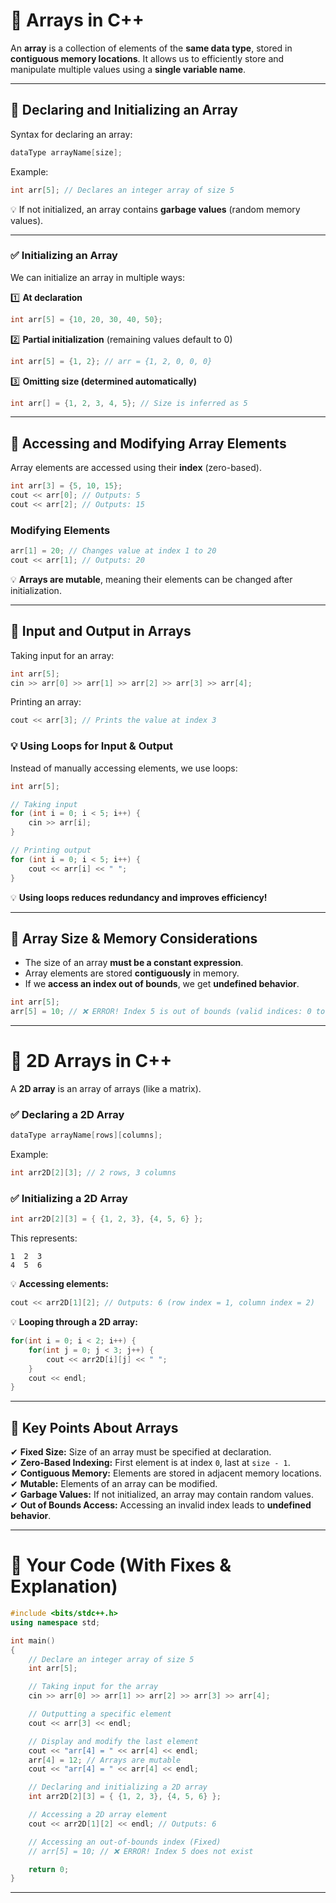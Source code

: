 
# **📌 Arrays in C++**

An **array** is a collection of elements of the **same data type**, stored in **contiguous memory locations**. It allows us to efficiently store and manipulate multiple values using a **single variable name**.

---

## **🔹 Declaring and Initializing an Array**

Syntax for declaring an array:

```cpp
dataType arrayName[size];
```

Example:

```cpp
int arr[5]; // Declares an integer array of size 5
```

💡 If not initialized, an array contains **garbage values** (random memory values).

---

### **✅ Initializing an Array**

We can initialize an array in multiple ways:

1️⃣ **At declaration**

```cpp
int arr[5] = {10, 20, 30, 40, 50}; 
```

2️⃣ **Partial initialization** (remaining values default to 0)

```cpp
int arr[5] = {1, 2}; // arr = {1, 2, 0, 0, 0}
```

3️⃣ **Omitting size (determined automatically)**

```cpp
int arr[] = {1, 2, 3, 4, 5}; // Size is inferred as 5
```

---

## **🔹 Accessing and Modifying Array Elements**

Array elements are accessed using their **index** (zero-based).

```cpp
int arr[3] = {5, 10, 15};
cout << arr[0]; // Outputs: 5
cout << arr[2]; // Outputs: 15
```

### **Modifying Elements**

```cpp
arr[1] = 20; // Changes value at index 1 to 20
cout << arr[1]; // Outputs: 20
```

💡 **Arrays are mutable**, meaning their elements can be changed after initialization.

---

## **🔹 Input and Output in Arrays**

Taking input for an array:

```cpp
int arr[5];
cin >> arr[0] >> arr[1] >> arr[2] >> arr[3] >> arr[4];
```

Printing an array:

```cpp
cout << arr[3]; // Prints the value at index 3
```

### **💡 Using Loops for Input & Output**

Instead of manually accessing elements, we use loops:

```cpp
int arr[5];

// Taking input
for (int i = 0; i < 5; i++) {
    cin >> arr[i];
}

// Printing output
for (int i = 0; i < 5; i++) {
    cout << arr[i] << " ";
}
```

💡 **Using loops reduces redundancy and improves efficiency!**

---

## **🔹 Array Size & Memory Considerations**

- The size of an array **must be a constant expression**.
- Array elements are stored **contiguously** in memory.
- If we **access an index out of bounds**, we get **undefined behavior**.

```cpp
int arr[5];
arr[5] = 10; // ❌ ERROR! Index 5 is out of bounds (valid indices: 0 to 4)
```

---

# **📌 2D Arrays in C++**

A **2D array** is an array of arrays (like a matrix).

### **✅ Declaring a 2D Array**

```cpp
dataType arrayName[rows][columns];
```

Example:

```cpp
int arr2D[2][3]; // 2 rows, 3 columns
```

### **✅ Initializing a 2D Array**

```cpp
int arr2D[2][3] = { {1, 2, 3}, {4, 5, 6} };
```

This represents:

```
1  2  3
4  5  6
```

💡 **Accessing elements:**

```cpp
cout << arr2D[1][2]; // Outputs: 6 (row index = 1, column index = 2)
```

💡 **Looping through a 2D array:**

```cpp
for(int i = 0; i < 2; i++) {
    for(int j = 0; j < 3; j++) {
        cout << arr2D[i][j] << " ";
    }
    cout << endl;
}
```

---

## **🔹 Key Points About Arrays**

✔ **Fixed Size:** Size of an array must be specified at declaration.  
✔ **Zero-Based Indexing:** First element is at index `0`, last at `size - 1`.  
✔ **Contiguous Memory:** Elements are stored in adjacent memory locations.  
✔ **Mutable:** Elements of an array can be modified.  
✔ **Garbage Values:** If not initialized, an array may contain random values.  
✔ **Out of Bounds Access:** Accessing an invalid index leads to **undefined behavior**.

---

# **📌 Your Code (With Fixes & Explanation)**

```cpp
#include <bits/stdc++.h>
using namespace std;

int main()
{
    // Declare an integer array of size 5
    int arr[5];

    // Taking input for the array
    cin >> arr[0] >> arr[1] >> arr[2] >> arr[3] >> arr[4];

    // Outputting a specific element
    cout << arr[3] << endl;

    // Display and modify the last element
    cout << "arr[4] = " << arr[4] << endl;
    arr[4] = 12; // Arrays are mutable
    cout << "arr[4] = " << arr[4] << endl;

    // Declaring and initializing a 2D array
    int arr2D[2][3] = { {1, 2, 3}, {4, 5, 6} };

    // Accessing a 2D array element
    cout << arr2D[1][2] << endl; // Outputs: 6

    // Accessing an out-of-bounds index (Fixed)
    // arr[5] = 10; // ❌ ERROR! Index 5 does not exist

    return 0;
}
```

---
